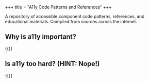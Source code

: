 +++
title = "A11y Code Patterns and References"
+++

A repository of accessible component code patterns, references, and educational materials. Compiled from sources across the internet.

## Why is a11y important?
{{<youtube HE2R86EZPMA>}}

## Is a11y too hard? (HINT: Nope!)
{{<youtube Hfn18nDkyi4>}}
